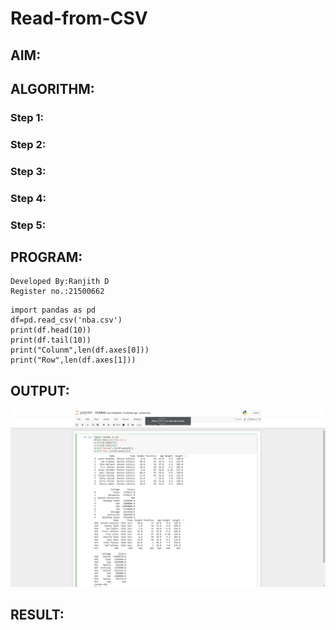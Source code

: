 # Read-from-CSV

## AIM:

## ALGORITHM:
### Step 1:

### Step 2:

### Step 3:
### Step 4:
### Step 5:

## PROGRAM:
~~~
Developed By:Ranjith D
Register no.:21500662
~~~
~~~
import pandas as pd
df=pd.read_csv('nba.csv')
print(df.head(10))
print(df.tail(10))
print("Colunm",len(df.axes[0]))
print("Row",len(df.axes[1]))
~~~
## OUTPUT:
![output](https://github.com/RanjithD18/Read-from-CSV/blob/main/Screenshot%20(1).png)
## RESULT:
